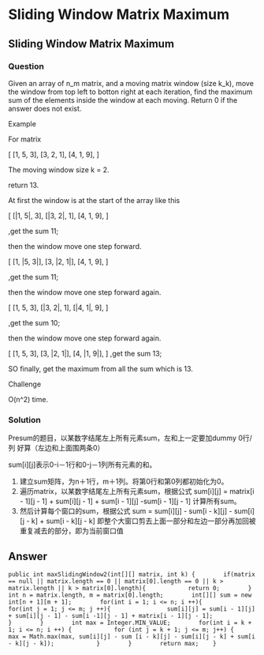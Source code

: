 # Sliding Window Matrix Maximum

## Sliding Window Matrix Maximum <a id="sliding-window-matrix-maximum-558"></a>

### Question <a id="question"></a>

Given an array of n\_m matrix, and a moving matrix window \(size k\_k\), move the window from top left to botton right at each iteration, find the maximum sum of the elements inside the window at each moving. Return 0 if the answer does not exist.

Example

For matrix

\[ \[1, 5, 3\], \[3, 2, 1\], \[4, 1, 9\], \]

The moving window size k = 2.

return 13.

At first the window is at the start of the array like this

\[ \[\|1, 5\|, 3\], \[\|3, 2\|, 1\], \[4, 1, 9\], \]

,get the sum 11;

then the window move one step forward.

\[ \[1, \|5, 3\|\], \[3, \|2, 1\|\], \[4, 1, 9\], \]

,get the sum 11;

then the window move one step forward again.

\[ \[1, 5, 3\], \[\|3, 2\|, 1\], \[\|4, 1\|, 9\], \]

,get the sum 10;

then the window move one step forward again.

\[ \[1, 5, 3\], \[3, \|2, 1\|\], \[4, \|1, 9\|\], \] ,get the sum 13;

SO finally, get the maximum from all the sum which is 13.

Challenge

O\(n^2\) time.

### Solution <a id="solution"></a>

Presum的题目，以某数字结尾左上所有元素sum，左和上一定要加dummy 0行/列 好算（左边和上面围两条0）

sum\[i\]\[j\]表示0-i－1行和0-j－1列所有元素的和。

1. 建立sum矩阵，为n＋1行，m＋1列。将第0行和第0列都初始化为0。
2. 遍历matrix，以某数字结尾左上所有元素sum，根据公式 sum\[i\]\[j\] = matrix\[i - 1\]\[j - 1\] + sum\[i\]\[j - 1\] + sum\[i - 1\]\[j\] -sum\[i - 1\]\[j - 1\] 计算所有sum。
3. 然后计算每个窗口的sum，根据公式 sum = sum\[i\]\[j\] - sum\[i - k\]\[j\] - sum\[i\]\[j - k\] + sum\[i - k\]\[j - k\] 即整个大窗口剪去上面一部分和左边一部分再加回被重复减去的部分，即为当前窗口值

## Answer

```text
public int maxSlidingWindow2(int[][] matrix, int k) {        if(matrix == null || matrix.length == 0 || matrix[0].length == 0 || k > matrix.length || k > matrix[0].length){            return 0;        }        int n = matrix.length, m = matrix[0].length;        int[][] sum = new int[n + 1][m + 1];        for(int i = 1; i <= n; i ++){            for(int j = 1; j <= m; j ++){                sum[i][j] = sum[i - 1][j] + sum[i][j - 1] - sum[i -1][j - 1] + matrix[i - 1][j - 1];            }        }        int max = Integer.MIN_VALUE;        for(int i = k + 1; i <= n; i ++) {            for (int j = k + 1; j <= m; j++) {                max = Math.max(max, sum[i][j] - sum [i - k][j] - sum[i][j - k] + sum[i - k][j - k]);            }        }        return max;    }
```

